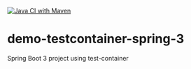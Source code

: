[![Java CI with Maven](https://github.com/djbrunoramon/demo-testcontainer-spring-3/actions/workflows/maven.yml/badge.svg)](https://github.com/djbrunoramon/demo-testcontainer-spring-3/actions/workflows/maven.yml)

# demo-testcontainer-spring-3
Spring Boot 3 project using test-container
